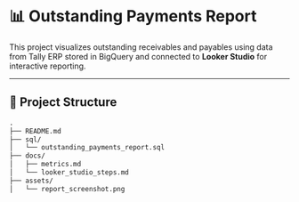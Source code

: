 # 📊 Outstanding Payments Report

This project visualizes outstanding receivables and payables using data from Tally ERP stored in BigQuery and connected to **Looker Studio** for interactive reporting.

---

## 📁 Project Structure

````md
.
├── README.md
├── sql/
│   └── outstanding_payments_report.sql
├── docs/
│   ├── metrics.md
│   └── looker_studio_steps.md
├── assets/
│   └── report_screenshot.png

